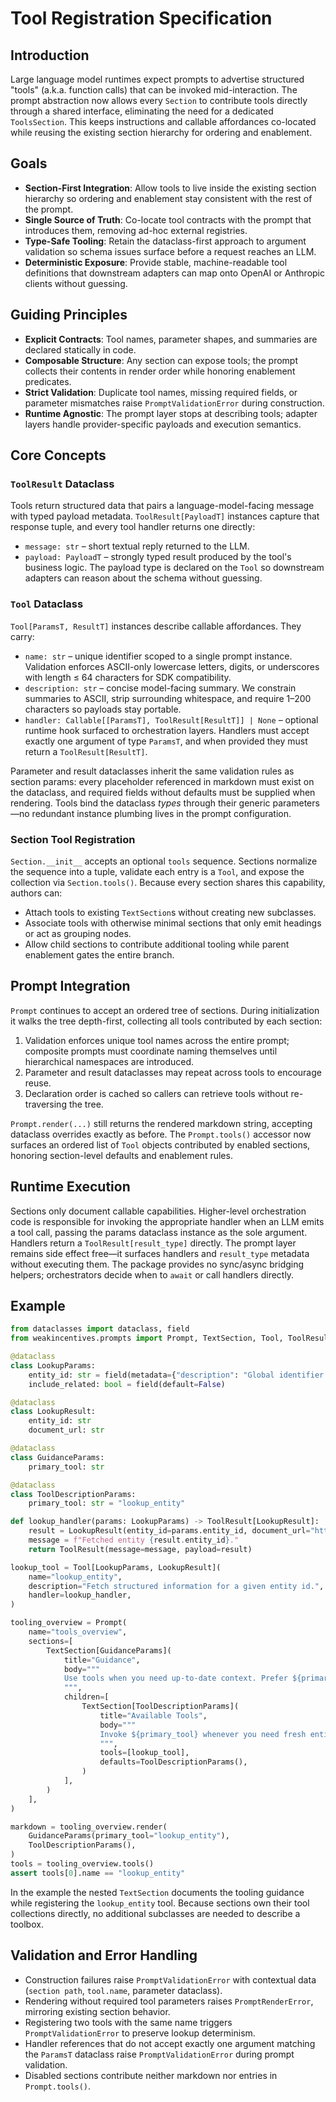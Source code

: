 # Tool Registration Specification

## Introduction
Large language model runtimes expect prompts to advertise structured "tools" (a.k.a. function calls) that can be invoked
mid-interaction. The prompt abstraction now allows every `Section` to contribute tools directly through a shared
interface, eliminating the need for a dedicated `ToolsSection`. This keeps instructions and callable affordances
co-located while reusing the existing section hierarchy for ordering and enablement.

## Goals
- **Section-First Integration**: Allow tools to live inside the existing section hierarchy so ordering and enablement stay
  consistent with the rest of the prompt.
- **Single Source of Truth**: Co-locate tool contracts with the prompt that introduces them, removing ad-hoc external
  registries.
- **Type-Safe Tooling**: Retain the dataclass-first approach to argument validation so schema issues surface before a
  request reaches an LLM.
- **Deterministic Exposure**: Provide stable, machine-readable tool definitions that downstream adapters can map onto
  OpenAI or Anthropic clients without guessing.

## Guiding Principles
- **Explicit Contracts**: Tool names, parameter shapes, and summaries are declared statically in code.
- **Composable Structure**: Any section can expose tools; the prompt collects their contents in render order while
  honoring enablement predicates.
- **Strict Validation**: Duplicate tool names, missing required fields, or parameter mismatches raise
  `PromptValidationError` during construction.
- **Runtime Agnostic**: The prompt layer stops at describing tools; adapter layers handle provider-specific payloads and
  execution semantics.

## Core Concepts
### `ToolResult` Dataclass
Tools return structured data that pairs a language-model-facing message with typed payload metadata. `ToolResult[PayloadT]`
instances capture that response tuple, and every tool handler returns one directly:
- `message: str` – short textual reply returned to the LLM.
- `payload: PayloadT` – strongly typed result produced by the tool's business logic. The payload type is declared on the
  `Tool` so downstream adapters can reason about the schema without guessing.

### `Tool` Dataclass
`Tool[ParamsT, ResultT]` instances describe callable affordances. They carry:
- `name: str` – unique identifier scoped to a single prompt instance. Validation enforces ASCII-only lowercase letters,
  digits, or underscores with length ≤ 64 characters for SDK compatibility.
- `description: str` – concise model-facing summary. We constrain summaries to ASCII, strip surrounding whitespace, and
  require 1–200 characters so payloads stay portable.
- `handler: Callable[[ParamsT], ToolResult[ResultT]] | None` – optional runtime hook surfaced to orchestration layers.
  Handlers must accept exactly one argument of type `ParamsT`, and when provided they must return a `ToolResult[ResultT]`.

Parameter and result dataclasses inherit the same validation rules as section params: every placeholder referenced in
markdown must exist on the dataclass, and required fields without defaults must be supplied when rendering. Tools bind the
dataclass *types* through their generic parameters—no redundant instance plumbing lives in the prompt configuration.

### Section Tool Registration
`Section.__init__` accepts an optional `tools` sequence. Sections normalize the sequence into a tuple, validate each entry
is a `Tool`, and expose the collection via `Section.tools()`. Because every section shares this capability, authors can:
- Attach tools to existing `TextSection`s without creating new subclasses.
- Associate tools with otherwise minimal sections that only emit headings or act as grouping nodes.
- Allow child sections to contribute additional tooling while parent enablement gates the entire branch.

## Prompt Integration
`Prompt` continues to accept an ordered tree of sections. During initialization it walks the tree depth-first, collecting
all tools contributed by each section:
1. Validation enforces unique tool names across the entire prompt; composite prompts must coordinate naming themselves
   until hierarchical namespaces are introduced.
2. Parameter and result dataclasses may repeat across tools to encourage reuse.
3. Declaration order is cached so callers can retrieve tools without re-traversing the tree.

`Prompt.render(...)` still returns the rendered markdown string, accepting dataclass overrides exactly as before. The
`Prompt.tools()` accessor now surfaces an ordered list of `Tool` objects contributed by enabled sections, honoring
section-level defaults and enablement rules.

## Runtime Execution
Sections only document callable capabilities. Higher-level orchestration code is responsible for invoking the appropriate
handler when an LLM emits a tool call, passing the params dataclass instance as the sole argument. Handlers return a
`ToolResult[result_type]` directly. The prompt layer remains side effect free—it surfaces handlers and `result_type`
metadata without executing them. The package provides no sync/async bridging helpers; orchestrators decide when to `await`
or call handlers directly.

## Example
```python
from dataclasses import dataclass, field
from weakincentives.prompts import Prompt, TextSection, Tool, ToolResult

@dataclass
class LookupParams:
    entity_id: str = field(metadata={"description": "Global identifier to fetch"})
    include_related: bool = field(default=False)

@dataclass
class LookupResult:
    entity_id: str
    document_url: str

@dataclass
class GuidanceParams:
    primary_tool: str

@dataclass
class ToolDescriptionParams:
    primary_tool: str = "lookup_entity"

def lookup_handler(params: LookupParams) -> ToolResult[LookupResult]:
    result = LookupResult(entity_id=params.entity_id, document_url="https://example.com")
    message = f"Fetched entity {result.entity_id}."
    return ToolResult(message=message, payload=result)

lookup_tool = Tool[LookupParams, LookupResult](
    name="lookup_entity",
    description="Fetch structured information for a given entity id.",
    handler=lookup_handler,
)

tooling_overview = Prompt(
    name="tools_overview",
    sections=[
        TextSection[GuidanceParams](
            title="Guidance",
            body="""
            Use tools when you need up-to-date context. Prefer ${primary_tool} for critical lookups.
            """,
            children=[
                TextSection[ToolDescriptionParams](
                    title="Available Tools",
                    body="""
                    Invoke ${primary_tool} whenever you need fresh entity context.
                    """,
                    tools=[lookup_tool],
                    defaults=ToolDescriptionParams(),
                )
            ],
        )
    ],
)

markdown = tooling_overview.render(
    GuidanceParams(primary_tool="lookup_entity"),
    ToolDescriptionParams(),
)
tools = tooling_overview.tools()
assert tools[0].name == "lookup_entity"
```

In the example the nested `TextSection` documents the tooling guidance while registering the `lookup_entity` tool. Because
sections own their tool collections directly, no additional subclasses are needed to describe a toolbox.

## Validation and Error Handling
- Construction failures raise `PromptValidationError` with contextual data (`section path`, `tool.name`, parameter
  dataclass).
- Rendering without required tool parameters raises `PromptRenderError`, mirroring existing section behavior.
- Registering two tools with the same name triggers `PromptValidationError` to preserve lookup determinism.
- Handler references that do not accept exactly one argument matching the `ParamsT` dataclass raise
  `PromptValidationError` during prompt validation.
- Disabled sections contribute neither markdown nor entries in `Prompt.tools()`.
